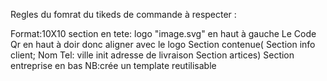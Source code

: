 Regles du fomrat du tikeds de commande à respecter :

Format:10X10
section en tete:
logo "image.svg" en haut à gauche
Le Code  Qr en haut à doir  donc aligner avec le logo
Section contenue(
Section info client;
Nom
Tel:
ville init
adresse de livraison
Section artices)
Section entreprise  en bas
NB:crée un template reutilisable
